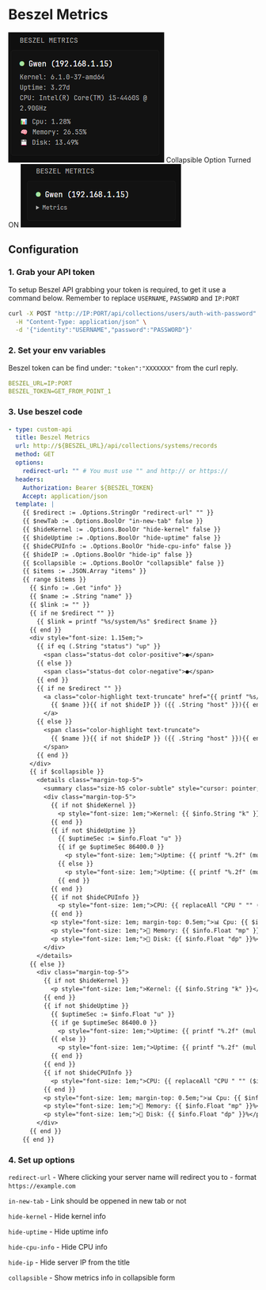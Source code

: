 # Beszel Metrics

<img src="preview_1.png">
Collapsible Option Turned ON
<img src="preview_2.png">

## Configuration
### 1. Grab your API token
To setup Beszel API grabbing your token is required, to get it use a command below. Remember to replace `USERNAME`, `PASSWORD` and `IP:PORT`
```sh
curl -X POST "http://IP:PORT/api/collections/users/auth-with-password" \
  -H "Content-Type: application/json" \
  -d '{"identity":"USERNAME","password":"PASSWORD"}'
```
### 2. Set your env variables
Beszel token can be find under: `"token":"XXXXXXX"` from the curl reply. 
```yaml
BESZEL_URL=IP:PORT
BESZEL_TOKEN=GET_FROM_POINT_1
```
### 3. Use beszel code
```yaml
- type: custom-api
  title: Beszel Metrics
  url: http://${BESZEL_URL}/api/collections/systems/records
  method: GET
  options:
    redirect-url: "" # You must use "" and http:// or https://
  headers:
    Authorization: Bearer ${BESZEL_TOKEN}
    Accept: application/json
  template: |
    {{ $redirect := .Options.StringOr "redirect-url" "" }}
    {{ $newTab := .Options.BoolOr "in-new-tab" false }}
    {{ $hideKernel := .Options.BoolOr "hide-kernel" false }}
    {{ $hideUptime := .Options.BoolOr "hide-uptime" false }}
    {{ $hideCPUInfo := .Options.BoolOr "hide-cpu-info" false }}
    {{ $hideIP := .Options.BoolOr "hide-ip" false }}
    {{ $collapsible := .Options.BoolOr "collapsible" false }}
    {{ $items := .JSON.Array "items" }}
    {{ range $items }}
      {{ $info := .Get "info" }}
      {{ $name := .String "name" }}
      {{ $link := "" }}
      {{ if ne $redirect "" }}
        {{ $link = printf "%s/system/%s" $redirect $name }}
      {{ end }}
      <div style="font-size: 1.15em;">
        {{ if eq (.String "status") "up" }}
          <span class="status-dot color-positive">●</span>
        {{ else }}
          <span class="status-dot color-negative">●</span>
        {{ end }}
        {{ if ne $redirect "" }}
          <a class="color-highlight text-truncate" href="{{ printf "%s/system/%s" $redirect $name | safeURL }}" {{ if $newTab }}target="_blank" rel="noopener"{{ end }}>
            {{ $name }}{{ if not $hideIP }} ({{ .String "host" }}){{ end }}
          </a>
        {{ else }}
          <span class="color-highlight text-truncate">
            {{ $name }}{{ if not $hideIP }} ({{ .String "host" }}){{ end }}
          </span>
        {{ end }}
      </div>
      {{ if $collapsible }}
        <details class="margin-top-5">
          <summary class="size-h5 color-subtle" style="cursor: pointer;">Metrics</summary>
          <div class="margin-top-5">
            {{ if not $hideKernel }}
              <p style="font-size: 1em;">Kernel: {{ $info.String "k" }}</p>
            {{ end }}
            {{ if not $hideUptime }}
              {{ $uptimeSec := $info.Float "u" }}
              {{ if ge $uptimeSec 86400.0 }}
                <p style="font-size: 1em;">Uptime: {{ printf "%.2f" (mul $uptimeSec 0.000011574) }}d</p>
              {{ else }}
                <p style="font-size: 1em;">Uptime: {{ printf "%.2f" (mul $uptimeSec 0.000277778) }}h</p>
              {{ end }}
            {{ end }}
            {{ if not $hideCPUInfo }}
              <p style="font-size: 1em;">CPU: {{ replaceAll "CPU " "" ($info.String "m") }}</p>
            {{ end }}
            <p style="font-size: 1em; margin-top: 0.5em;">📊 Cpu: {{ $info.Float "cpu" }}%</p>
            <p style="font-size: 1em;">🧠 Memory: {{ $info.Float "mp" }}%</p>
            <p style="font-size: 1em;">💾 Disk: {{ $info.Float "dp" }}%</p>
          </div>
        </details>
      {{ else }}
        <div class="margin-top-5">
          {{ if not $hideKernel }}
            <p style="font-size: 1em;">Kernel: {{ $info.String "k" }}</p>
          {{ end }}
          {{ if not $hideUptime }}
            {{ $uptimeSec := $info.Float "u" }}
            {{ if ge $uptimeSec 86400.0 }}
              <p style="font-size: 1em;">Uptime: {{ printf "%.2f" (mul $uptimeSec 0.000011574) }}d</p>
            {{ else }}
              <p style="font-size: 1em;">Uptime: {{ printf "%.2f" (mul $uptimeSec 0.000277778) }}h</p>
            {{ end }}
          {{ end }}
          {{ if not $hideCPUInfo }}
            <p style="font-size: 1em;">CPU: {{ replaceAll "CPU " "" ($info.String "m") }}</p>
          {{ end }}
          <p style="font-size: 1em; margin-top: 0.5em;">📊 Cpu: {{ $info.Float "cpu" }}%</p>
          <p style="font-size: 1em;">🧠 Memory: {{ $info.Float "mp" }}%</p>
          <p style="font-size: 1em;">💾 Disk: {{ $info.Float "dp" }}%</p>
        </div>
      {{ end }}
    {{ end }}
```
### 4. Set up options
`redirect-url` - Where clicking your server name will redirect you to - format `https://example.com`

`in-new-tab` - Link should be oppened in new tab or not

`hide-kernel` - Hide kernel info

`hide-uptime` - Hide uptime info

`hide-cpu-info` - Hide CPU info

`hide-ip` - Hide server IP from the title

`collapsible` - Show metrics info in collapsible form
